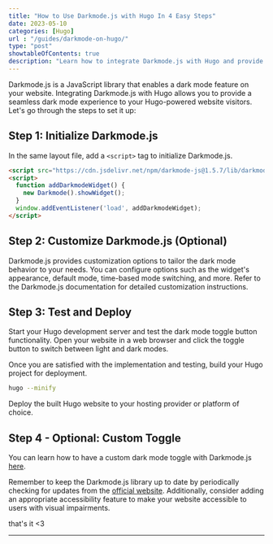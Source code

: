 ```yaml
---
title: "How to Use Darkmode.js with Hugo In 4 Easy Steps"
date: 2023-05-10
categories: [Hugo]
url : "/guides/darkmode-on-hugo/"
type: "post"
showtableOfContents: true
description: "Learn how to integrate Darkmode.js with Hugo and provide a seamless dark mode experience on your website. Enhance user experience with a simple toggle button"
---
```


Darkmode.js is a JavaScript library that enables a dark mode feature on your website. Integrating Darkmode.js with Hugo allows you to provide a seamless dark mode experience to your Hugo-powered website visitors. Let's go through the steps to set it up:

## Step 1: Initialize Darkmode.js
In the same layout file, add a ```<script>``` tag to initialize Darkmode.js.
```html
<script src="https://cdn.jsdelivr.net/npm/darkmode-js@1.5.7/lib/darkmode-js.min.js"></script>
<script>
  function addDarkmodeWidget() {
    new Darkmode().showWidget();
  }
  window.addEventListener('load', addDarkmodeWidget);
</script>
```

## Step 2: Customize Darkmode.js (Optional)
Darkmode.js provides customization options to tailor the dark mode behavior to your needs. You can configure options such as the widget's appearance, default mode, time-based mode switching, and more. Refer to the Darkmode.js documentation for detailed customization instructions.

## Step 3: Test and Deploy
Start your Hugo development server and test the dark mode toggle button functionality. Open your website in a web browser and click the toggle button to switch between light and dark modes.

Once you are satisfied with the implementation and testing, build your Hugo project for deployment.

```bash
hugo --minify
```
Deploy the built Hugo website to your hosting provider or platform of choice.

## Step 4 - Optional: Custom Toggle
You can learn how to have a custom dark mode toggle with Darkmode.js [here](/guides/custom-toggle-darkmode/).

Remember to keep the Darkmode.js library up to date by periodically checking for updates from the [official website](https://darkmodejs.learn.uno/). Additionally, consider adding an appropriate accessibility feature to make your website accessible to users with visual impairments.

that's it <3

----

  